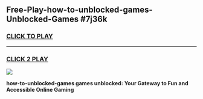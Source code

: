 
## Free-Play-how-to-unblocked-games-Unblocked-Games #7j36k
<h3>
<a href="https://news.freeplayer.one?title=how-to-unblocked-games&ref=8M">CLICK TO PLAY</a></h3>
<hr>

<h3>
<a href="https://news.freeplayer.one?title=how-to-unblocked-games&ref=8M">CLICK 2 PLAY</a>
  
</h3>

<a href="https://news.freeplayer.one?title=how-to-unblocked-games&ref=8M"><img src="https://clearcache.store/games.png"></a>


**how-to-unblocked-games games unblocked: Your Gateway to Fun and Accessible Online Gaming**
